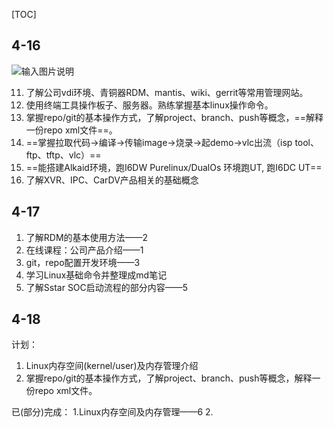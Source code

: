 [TOC]

## 4-16
![输入图片说明](/imgs/2024-04-18/ed7AfPi9dlfmAAXZ.png)

11. 了解公司vdi环境、青铜器RDM、mantis、wiki、gerrit等常用管理网站。
12. 使用终端工具操作板子、服务器。熟练掌握基本linux操作命令。
13. 掌握repo/git的基本操作方式，了解project、branch、push等概念，==解释一份repo xml文件==。
14. ==掌握拉取代码->编译->传输image->烧录->起demo->vlc出流（isp tool、ftp、tftp、vlc）==
15. ==能搭建Alkaid环境，跑I6DW Purelinux/DualOs 环境跑UT, 跑I6DC UT==
16. 了解XVR、IPC、CarDV产品相关的基础概念

## 4-17
1. 了解RDM的基本使用方法——2
2. 在线课程：公司产品介绍——1
3. git，repo配置开发环境——3
4. 学习Linux基础命令并整理成md笔记
5. 了解Sstar SOC启动流程的部分内容——5

## 4-18
计划：
1. Linux内存空间(kernel/user)及内存管理介绍
2. 掌握repo/git的基本操作方式，了解project、branch、push等概念，解释一份repo xml文件。

已(部分)完成：
1.Linux内存空间及内存管理——6
2.
<!--stackedit_data:
eyJoaXN0b3J5IjpbMTg3MjkzMjU3XX0=
-->